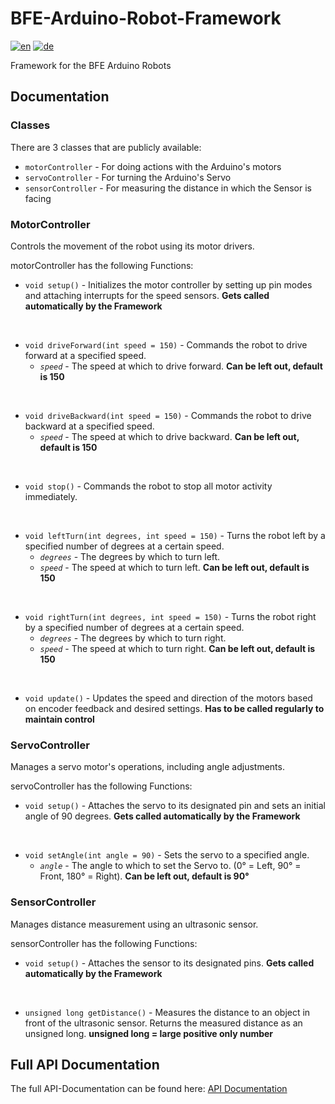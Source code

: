 # BFE-Arduino-Robot-Framework
[![en](https://img.shields.io/badge/lang-en-red.svg)](https://github.com/FlorianNoeverGOB/BFE-Arduino-Robot-Framework/blob/master/README.md)
[![de](https://img.shields.io/badge/lang-de-green.svg)](https://github.com/FlorianNoeverGOB/BFE-Arduino-Robot-Framework/blob/master/README.de.md)

Framework for the BFE Arduino Robots

## Documentation
### Classes
There are 3 classes that are publicly available:
- `motorController` - For doing actions with the Arduino's motors
- `servoController` - For turning the Arduino's Servo
- `sensorController` - For measuring the distance in which the Sensor is facing

### MotorController
Controls the movement of the robot using its motor drivers.

motorController has the following Functions:
- `void setup()` - Initializes the motor controller by setting up pin modes and attaching interrupts for the speed sensors. **Gets called automatically by the Framework**

<br/>

- `void driveForward(int speed = 150)` - Commands the robot to drive forward at a specified speed.
  - *`speed`* - The speed at which to drive forward. **Can be left out, default is 150**

<br/>

- `void driveBackward(int speed = 150)` - Commands the robot to drive backward at a specified speed.
  - *`speed`* - The speed at which to drive backward. **Can be left out, default is 150**

<br/>

- `void stop()` - Commands the robot to stop all motor activity immediately.

<br/>

- `void leftTurn(int degrees, int speed = 150)` - Turns the robot left by a specified number of degrees at a certain speed.
  - *`degrees`* - The degrees by which to turn left.
  - *`speed`* - The speed at which to turn left. **Can be left out, default is 150**

<br/>

- `void rightTurn(int degrees, int speed = 150)` - Turns the robot right by a specified number of degrees at a certain speed.
  - *`degrees`* - The degrees by which to turn right.
  - *`speed`* - The speed at which to turn right. **Can be left out, default is 150**

<br/>

- `void update()` - Updates the speed and direction of the motors based on encoder feedback and desired settings. **Has to be called regularly to maintain control**

### ServoController
Manages a servo motor's operations, including angle adjustments.

servoController has the following Functions:
- `void setup()` - Attaches the servo to its designated pin and sets an initial angle of 90 degrees. **Gets called automatically by the Framework**

<br/>

- `void setAngle(int angle = 90)` - Sets the servo to a specified angle.
  - *`angle`* - The angle to which to set the Servo to. (0° = Left, 90° = Front, 180° = Right). **Can be left out, default is 90°**

### SensorController
Manages distance measurement using an ultrasonic sensor.

sensorController has the following Functions:
- `void setup()` - Attaches the sensor to its designated pins. **Gets called automatically by the Framework**

<br/>

- `unsigned long getDistance()` - Measures the distance to an object in front of the ultrasonic sensor. Returns the measured distance as an unsigned long. **unsigned long = large positive only number**

## Full API Documentation
The full API-Documentation can be found here: [API Documentation](https://CwistSilver.github.io/BFE-Arduino-Robot-Framework/index.html)
